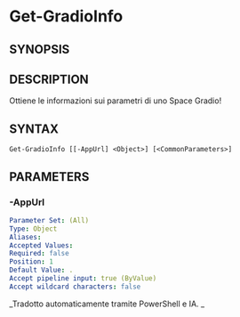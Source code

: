 ﻿---
external help file: powershai-help.xml
schema: 2.0.0
powershai: true
---

# Get-GradioInfo

## SYNOPSIS <!--!= @#Synop !-->


## DESCRIPTION <!--!= @#Desc !-->
Ottiene le informazioni sui parametri di uno Space Gradio!

## SYNTAX <!--!= @#Syntax !-->

```
Get-GradioInfo [[-AppUrl] <Object>] [<CommonParameters>]
```

## PARAMETERS <!--!= @#Params !-->

### -AppUrl

```yml
Parameter Set: (All)
Type: Object
Aliases: 
Accepted Values: 
Required: false
Position: 1
Default Value: .
Accept pipeline input: true (ByValue)
Accept wildcard characters: false
```




<!--PowershaiAiDocBlockStart-->
_Tradotto automaticamente tramite PowerShell e IA. 
_
<!--PowershaiAiDocBlockEnd-->
